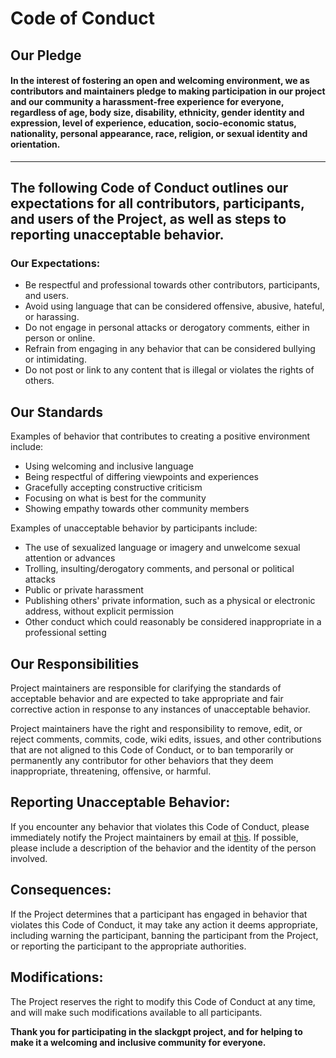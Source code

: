 # Code of Conduct

## Our Pledge

#### In the interest of fostering an open and welcoming environment, we as contributors and maintainers pledge to making participation in our project and our community a harassment-free experience for everyone, regardless of age, body size, disability, ethnicity, gender identity and expression, level of experience, education, socio-economic status, nationality, personal appearance, race, religion, or sexual identity and orientation.

---
## The following Code of Conduct outlines our expectations for all contributors, participants, and users of the Project, as well as steps to reporting unacceptable behavior.

### Our Expectations:
- Be respectful and professional towards other contributors, participants, and users.
- Avoid using language that can be considered offensive, abusive, hateful, or harassing.
- Do not engage in personal attacks or derogatory comments, either in person or online.
- Refrain from engaging in any behavior that can be considered bullying or intimidating.
- Do not post or link to any content that is illegal or violates the rights of others.

## Our Standards

Examples of behavior that contributes to creating a positive environment
include:

* Using welcoming and inclusive language
* Being respectful of differing viewpoints and experiences
* Gracefully accepting constructive criticism
* Focusing on what is best for the community
* Showing empathy towards other community members

Examples of unacceptable behavior by participants include:

* The use of sexualized language or imagery and unwelcome sexual attention or
  advances
* Trolling, insulting/derogatory comments, and personal or political attacks
* Public or private harassment
* Publishing others' private information, such as a physical or electronic
  address, without explicit permission
* Other conduct which could reasonably be considered inappropriate in a
  professional setting
  
## Our Responsibilities

Project maintainers are responsible for clarifying the standards of acceptable
behavior and are expected to take appropriate and fair corrective action in
response to any instances of unacceptable behavior.

Project maintainers have the right and responsibility to remove, edit, or
reject comments, commits, code, wiki edits, issues, and other contributions
that are not aligned to this Code of Conduct, or to ban temporarily or
permanently any contributor for other behaviors that they deem inappropriate,
threatening, offensive, or harmful.

## Reporting Unacceptable Behavior:
If you encounter any behavior that violates this Code of Conduct, please immediately notify the Project maintainers by email at [this](mailto:drkennetz@gmail.com). If possible, please include a description of the behavior and the identity of the person involved. 

## Consequences:
If the Project determines that a participant has engaged in behavior that violates this Code of Conduct, it may take any action it deems appropriate, including warning the participant, banning the participant from the Project, or reporting the participant to the appropriate authorities. 

## Modifications:
The Project reserves the right to modify this Code of Conduct at any time, and will make such modifications available to all participants.

**Thank you for participating in the slackgpt project, and for helping to make it a welcoming and inclusive community for everyone.**

